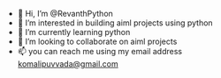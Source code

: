 - 👋 Hi, I’m @RevanthPython
- 👀 I’m interested in building aiml projects using python
- 🌱 I’m currently learning python
- 💞️ I’m looking to collaborate on aiml projects
- 📫 you can reach me using my email address komalipuvvada@gmail.com

<!---
RevanthPython/RevanthPython is a ✨ special ✨ repository because its `README.md` (this file) appears on your GitHub profile.
You can click the Preview link to take a look at your changes.
--->
